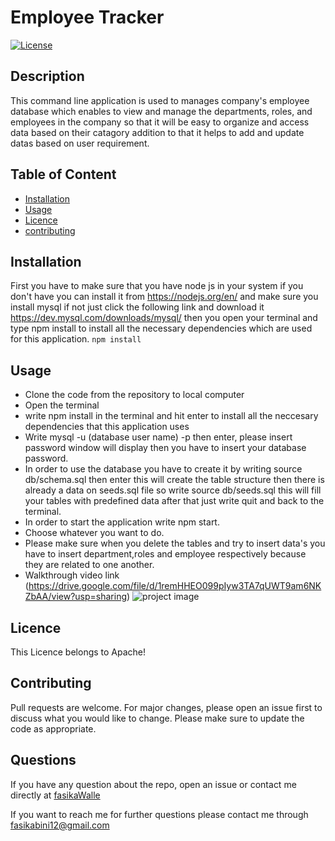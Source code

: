 
# Employee Tracker
[![License](https://img.shields.io/badge/License-Apache%202.0-yellow.svg)](https://opensource.org/licenses/Apache-2.0)
## Description

This command line application is used to manages company's employee database which enables to view and manage the departments, roles, and employees in the company so that it will be easy to organize and access data based on their catagory addition to that it helps to add and update datas based on user requirement. 
## Table of Content
* [Installation](#Installation)
* [Usage](#Usage)
* [Licence](#Licence)
* [contributing](#contributing)


## Installation
First you have to make sure that you have node js in your system if you don't have you can install it from https://nodejs.org/en/  and make sure you install mysql if not just click the following link and download it https://dev.mysql.com/downloads/mysql/ then you open your terminal and type npm install to install all the necessary dependencies which are used for this application.
```npm install```  
## Usage
- Clone the code from the repository to local computer
- Open the terminal
- write npm install in the terminal and hit enter to install all the neccesary dependencies that this application uses
- Write mysql -u (database user name) -p then enter, please insert password window will display then you have to insert your database password.
- In order to use the database you have to create it by writing source db/schema.sql then enter this will create the table structure then there is already a data on seeds.sql file so write source db/seeds.sql this will fill your tables with predefined data after that just write quit and back to the terminal.
- In order to start the application write npm start.
- Choose whatever you want to do.
- Please make sure when you delete the tables and try to insert data's you have to insert department,roles and employee respectively because they are related to one another. 
- Walkthrough video link (https://drive.google.com/file/d/1remHHEO099pIyw3TA7qUWT9am6NKZbAA/view?usp=sharing)
![project image](./Assets/images/employee-tracker.png)


 ## Licence
This Licence belongs to Apache!

## Contributing
Pull requests are welcome. For major changes, please open an issue first to discuss what you would like to change. Please make sure to update the code as appropriate.

## Questions
If you have any question about the repo, open an issue or contact me directly at [fasikaWalle](https://github.com/fasikaWalle/)

If you want to reach me for further questions please contact me through fasikabini12@gmail.com
    
